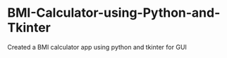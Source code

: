 # BMI-Calculator-using-Python-and-Tkinter
Created a BMI calculator app using python and tkinter for GUI 
